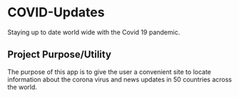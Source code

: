 # COVID-Updates
Staying up to date world wide with the Covid 19 pandemic.
## Project Purpose/Utility
The purpose of this app is to give the user a convenient site
to locate information about the corona virus and news updates
in 50 countries across the world.
